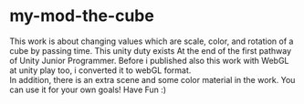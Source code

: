 # my-mod-the-cube
This work is about changing values which are scale, color, and rotation of a cube by passing time. 
This unity duty exists At the end of the first pathway of Unity Junior Programmer. 
Before i published also this work with WebGL at unity play too, i converted it to webGL format.  
In addition, there is an extra scene and some color material in the work. 
You can use it for your own goals! Have Fun :)
